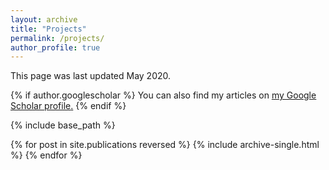 ```yaml
---
layout: archive
title: "Projects"
permalink: /projects/
author_profile: true
---
```


This page was last updated May 2020.

{% if author.googlescholar %}
  You can also find my articles on <u><a href="{{author.googlescholar}}">my Google Scholar profile</a>.</u>
{% endif %}

{% include base_path %}

{% for post in site.publications reversed %}
  {% include archive-single.html %}
{% endfor %}
